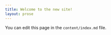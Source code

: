 ```yaml
---
title: Welcome to the new site!
layout: prose
---
```


You can edit this page in the `content/index.md` file.
